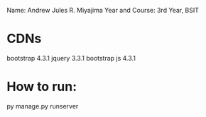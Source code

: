 Name: Andrew Jules R. Miyajima
Year and Course: 3rd Year, BSIT

# CDNs
bootstrap 4.3.1
jquery 3.3.1
bootstrap js 4.3.1

# How to run:
py manage.py runserver
